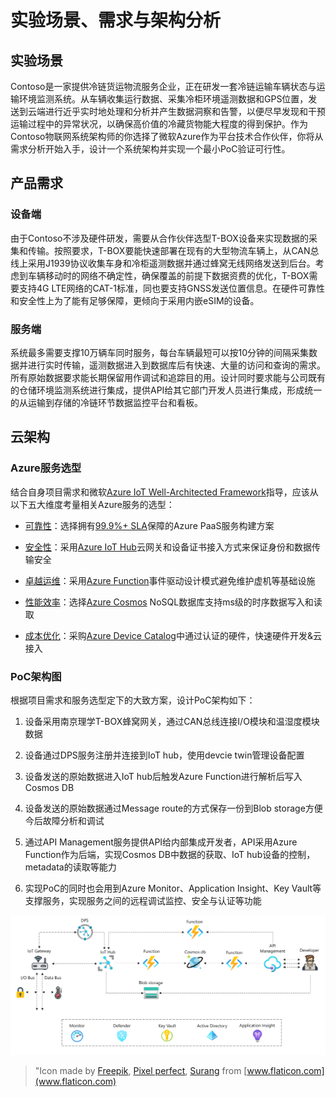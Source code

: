 # 实验场景、需求与架构分析

## 实验场景

Contoso是一家提供冷链货运物流服务企业，正在研发一套冷链运输车辆状态与运输环境监测系统。从车辆收集运行数据、采集冷柜环境遥测数据和GPS位置，发送到云端进行近乎实时地处理和分析并产生数据洞察和告警，以便尽早发现和干预运输过程中的异常状况，以确保高价值的冷藏货物能大程度的得到保护。作为Contoso物联网系统架构师的你选择了微软Azure作为平台技术合作伙伴，你将从需求分析开始入手，设计一个系统架构并实现一个最小PoC验证可行性。

## 产品需求

### 设备端

由于Contoso不涉及硬件研发，需要从合作伙伴选型T-BOX设备来实现数据的采集和传输。按照要求，T-BOX要能快速部署在现有的大型物流车辆上，从CAN总线上采用J1939协议收集车身和冷柜遥测数据并通过蜂窝无线网络发送到后台。考虑到车辆移动时的网络不确定性，确保覆盖的前提下数据资费的优化，T-BOX需要支持4G LTE网络的CAT-1标准，同也要支持GNSS发送位置信息。在硬件可靠性和安全性上为了能有足够保障，更倾向于采用内嵌eSIM的设备。

### 服务端

系统最多需要支撑10万辆车同时服务，每台车辆最短可以按10分钟的间隔采集数据并进行实时传输，遥测数据进入到数据库后有快速、大量的访问和查询的需求。所有原始数据要求能长期保留用作调试和追踪目的用。设计同时要求能与公司既有的仓储环境监测系统进行集成，提供API给其它部门开发人员进行集成，形成统一的从运输到存储的冷链环节数据监控平台和看板。

## 云架构

### Azure服务选型

结合自身项目需求和微软[Azure IoT Well-Architected Framework](https://docs.microsoft.com/en-us/azure/architecture/framework/iot/iot-overview)指导，应该从以下五大维度考量相关Azure服务的选型：

- [可靠性](https://docs.microsoft.com/en-us/azure/architecture/framework/iot/iot-reliability)：选择拥有[99.9%+ SLA](https://azure.microsoft.com/en-us/support/legal/sla/summary/)保障的Azure PaaS服务构建方案

- [安全性](https://docs.microsoft.com/en-us/azure/architecture/framework/iot/iot-security)：采用[Azure IoT Hub](https://docs.microsoft.com/en-us/azure/iot-hub/iot-concepts-and-iot-hub)云网关和设备证书接入方式来保证身份和数据传输安全
- [卓越运维](https://docs.microsoft.com/en-us/azure/architecture/framework/iot/iot-operational-excellence)：采用[Azure Function](https://docs.microsoft.com/en-us/azure/azure-functions/functions-overview)事件驱动设计模式避免维护虚机等基础设施
- [性能效率](https://docs.microsoft.com/en-us/azure/architecture/framework/iot/iot-performance)：选择[Azure Cosmos](https://docs.microsoft.com/en-us/azure/cosmos-db/introduction) NoSQL数据库支持ms级的时序数据写入和读取
- [成本优化](https://docs.microsoft.com/en-us/azure/architecture/framework/iot/iot-cost-optimization)：采购[Azure Device Catalog](https://devicecatalog.azure.com/)中通过认证的硬件，快速硬件开发&云接入
  
### PoC架构图

根据项目需求和服务选型定下的大致方案，设计PoC架构如下：

1. 设备采用南京理学T-BOX蜂窝网关，通过CAN总线连接I/O模块和温湿度模块数据

2. 设备通过DPS服务注册并连接到IoT hub，使用devcie twin管理设备配置

3. 设备发送的原始数据进入IoT hub后触发Azure Function进行解析后写入Cosmos DB

4. 设备发送的原始数据通过Message route的方式保存一份到Blob storage方便今后故障分析和调试

5. 通过API Management服务提供API给内部集成开发者，API采用Azure Function作为后端，实现Cosmos DB中数据的获取、IoT hub设备的控制，metadata的读取等能力

6. 实现PoC的同时也会用到Azure Monitor、Application Insight、Key Vault等支撑服务，实现服务之间的远程调试监控、安全与认证等功能

![](images/architecture.png)

> "Icon made by [Freepik](https://www.flaticon.com/authors/freepik), [Pixel perfect](https://www.flaticon.com/authors/pixel-perfect), [Surang](https://www.flaticon.com/authors/surang) from [www.flaticon.com](www.flaticon.com)
